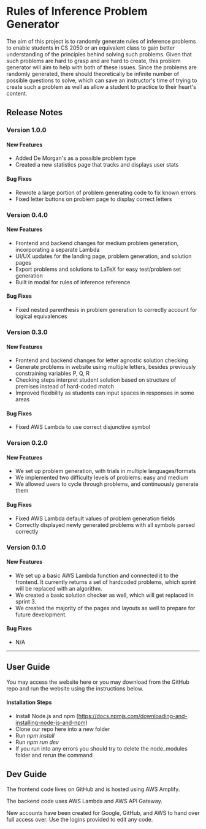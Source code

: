 # Rules of Inference Problem Generator
The aim of this project is to randomly generate rules of inference problems to enable students in CS 2050 or an equivalent class to gain
better understanding of the principles behind solving such problems. Given that such problems are hard to grasp and are hard to create,
this problem generator will aim to help with both of these issues. Since the problems are randomly generated, there should theoretically be
infinite number of possible questions to solve, which can save an instructor's time of trying to create such a problem as well as allow a
student to practice to their heart's content.

## Release Notes
### Version 1.0.0
#### New Features
* Added De Morgan's as a possible problem type
* Created a new statistics page that tracks and displays user stats
#### Bug Fixes
* Rewrote a large portion of problem generating code to fix known errors
* Fixed letter buttons on problem page to display correct letters


### Version 0.4.0

#### New Features
* Frontend and backend changes for medium problem generation, incorporating a separate Lambda
* UI/UX updates for the landing page, problem generation, and solution pages
* Export problems and solutions to LaTeX for easy test/problem set generation
* Built in modal for rules of inference reference
#### Bug Fixes
* Fixed nested parenthesis in problem generation to correctly account for logical equivalences


### Version 0.3.0

#### New Features
* Frontend and backend changes for letter agnostic solution checking
* Generate problems in website using multiple letters, besides previously constraining variables P, Q, R
* Checking steps interpret student solution based on structure of premises instead of hard-coded match
* Improved flexibility as students can input spaces in responses in some areas
#### Bug Fixes
* Fixed AWS Lambda to use correct disjunctive symbol


### Version 0.2.0

#### New Features
* We set up problem generation, with trials in multiple languages/formats
* We implemented two difficulty levels of problems: easy and medium
* We allowed users to cycle through problems, and continuously generate them
#### Bug Fixes
* Fixed AWS Lambda default values of problem generation fields
* Correctly displayed newly generated problems with all symbols parsed correctly
### Version 0.1.0

#### New Features
* We set up a basic AWS Lambda function and connected it to the frontend. It currently returns a set of hardcoded problems, which sprint will be replaced with an algorithm.
* We created a basic solution checker as well, which will get replaced in sprint 3.
* We created the majority of the pages and layouts as well to prepare for future development.
#### Bug Fixes
* N/A

---
## User Guide
You may access the website here or you may download from the GitHub repo and run the website using the instructions below.

#### Installation Steps
* Install Node.js and npm (https://docs.npmjs.com/downloading-and-installing-node-js-and-npm)
* Clone our repo here into a new folder
* Run *npm install*
* Run *npm run dev*
* If you run into any errors you should try to delete the node_modules folder and rerun the command

## Dev Guide
The frontend code lives on GitHub and is hosted using AWS Amplify. 

The backend code uses AWS Lambda and AWS API Gateway.

New accounts have been created for Google, GitHub, and AWS to hand over full access over. Use the logins provided to edit any code.
